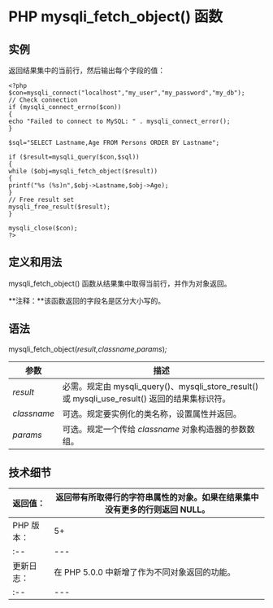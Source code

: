 # PHP mysqli_fetch_object() 函数



## 实例

返回结果集中的当前行，然后输出每个字段的值：

```
<?php
$con=mysqli_connect("localhost","my_user","my_password","my_db");
// Check connection
if (mysqli_connect_errno($con))
{
echo "Failed to connect to MySQL: " . mysqli_connect_error();
}

$sql="SELECT Lastname,Age FROM Persons ORDER BY Lastname";

if ($result=mysqli_query($con,$sql))
{
while ($obj=mysqli_fetch_object($result))
{
printf("%s (%s)n",$obj->Lastname,$obj->Age);
}
// Free result set
mysqli_free_result($result);
}

mysqli_close($con);
?>
```

## 定义和用法

mysqli_fetch_object() 函数从结果集中取得当前行，并作为对象返回。

**注释：**该函数返回的字段名是区分大小写的。

## 语法

mysqli_fetch_object(_result,classname,params_)_;_

| 参数 | 描述 |
| --- | --- |
| _result_ | 必需。规定由 mysqli_query()、mysqli_store_result() 或 mysqli_use_result() 返回的结果集标识符。 |
| _classname_ | 可选。规定要实例化的类名称，设置属性并返回。 |
| _params_ | 可选。规定一个传给 _classname_ 对象构造器的参数数组。 |

## 技术细节

| 返回值： | 返回带有所取得行的字符串属性的对象。如果在结果集中没有更多的行则返回 NULL。 |
| :-- | --- |
| PHP 版本： | 5+ |
| :-- | --- |
| 更新日志： | 在 PHP 5.0.0 中新增了作为不同对象返回的功能。 |
| :-- | --- |

  